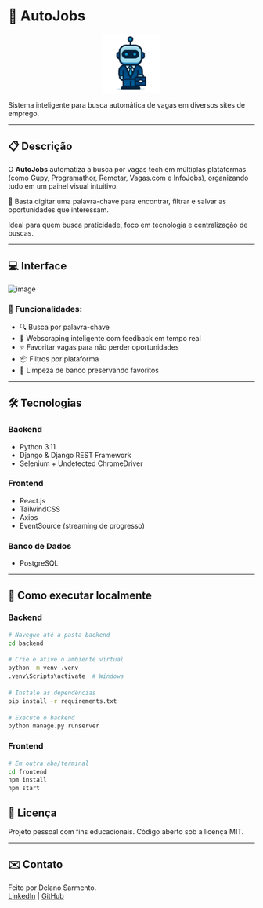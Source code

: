 # 🤖 AutoJobs

<p align="center">
  <img src="frontend/public/robot-icon.png" alt="AutoJobs logo" width="120"/>
</p>

Sistema inteligente para busca automática de vagas em diversos sites de emprego.

---

## 📋 Descrição

O **AutoJobs** automatiza a busca por vagas tech em múltiplas plataformas (como Gupy, Programathor, Remotar, Vagas.com e InfoJobs), organizando tudo em um painel visual intuitivo.

🔎 Basta digitar uma palavra-chave para encontrar, filtrar e salvar as oportunidades que interessam.

Ideal para quem busca praticidade, foco em tecnologia e centralização de buscas.

---

## 💻 Interface

![image](https://github.com/user-attachments/assets/cd9922e6-ec13-4132-b552-02c02142e3a7)


### 🎯 Funcionalidades:
- 🔍 Busca por palavra-chave
- 🧠 Webscraping inteligente com feedback em tempo real
- ⭐ Favoritar vagas para não perder oportunidades
- 📦 Filtros por plataforma
- 🧹 Limpeza de banco preservando favoritos

---

## 🛠️ Tecnologias

### Backend
- Python 3.11
- Django & Django REST Framework
- Selenium + Undetected ChromeDriver

### Frontend
- React.js
- TailwindCSS
- Axios
- EventSource (streaming de progresso)

### Banco de Dados
- PostgreSQL

---

## 🚀 Como executar localmente

### Backend
```bash
# Navegue até a pasta backend
cd backend

# Crie e ative o ambiente virtual
python -m venv .venv
.venv\Scripts\activate  # Windows

# Instale as dependências
pip install -r requirements.txt

# Execute o backend
python manage.py runserver
```

### Frontend
```bash
# Em outra aba/terminal
cd frontend
npm install
npm start
```

## 📄 Licença
Projeto pessoal com fins educacionais. Código aberto sob a licença MIT.

---

## ✉️ Contato

Feito por Delano Sarmento.  
[LinkedIn](https://www.linkedin.com/in/delanosarmento/) | [GitHub](https://github.com/SarmentoDelano)
